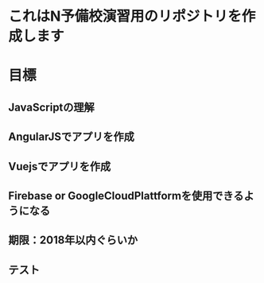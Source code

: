 # これはN予備校演習用のリポジトリを作成します

# 目標

## JavaScriptの理解
## AngularJSでアプリを作成
## Vuejsでアプリを作成
## Firebase or GoogleCloudPlattformを使用できるようになる

## 期限：2018年以内ぐらいか

## テスト